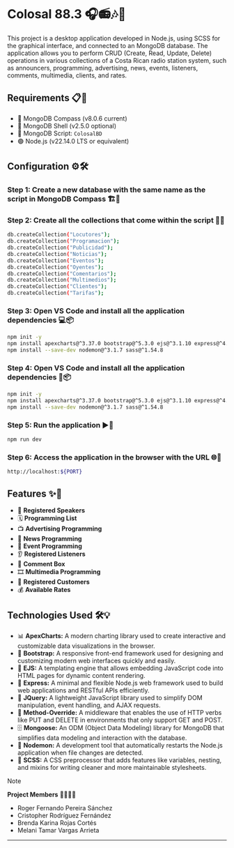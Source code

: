 # Colosal 88.3 🎧📻🎶📡

This project is a desktop application developed in Node.js, using SCSS for the graphical interface, and connected to an MongoDB database. The application allows you to perform CRUD (Create, Read, Update, Delete) operations in various collections of a Costa Rican radio station system, such as announcers, programming, advertising, news, events, listeners, comments, multimedia, clients, and rates.

## Requirements 📋🧰

- 🍃 MongoDB Compass (v8.0.6 current)
- 🐚 MongoDB Shell (v2.5.0 optional)
- 📜 MongoDB Script: `ColosalBD`
- 🟢 Node.js (v22.14.0 LTS or equivalent)

## Configuration ⚙️🛠️

### Step 1: Create a new database with the same name as the script in MongoDB Compass 🏗️🧱

### Step 2: Create all the collections that come within the script 📂📁

```bash
db.createCollection("Locutores");
db.createCollection("Programacion");
db.createCollection("Publicidad");
db.createCollection("Noticias");
db.createCollection("Eventos");
db.createCollection("Oyentes");
db.createCollection("Comentarios");
db.createCollection("Multimedios");
db.createCollection("Clientes");
db.createCollection("Tarifas");
  ```

### Step 3: Open VS Code and install all the application dependencies 💻📦

```bash
npm init -y
npm install apexcharts@^3.37.0 bootstrap@^5.3.0 ejs@^3.1.10 express@^4.21.1 jquery@^3.6.3 method-override@^3.0.0 mongoose@^8.8.3
npm install --save-dev nodemon@^3.1.7 sass@^1.54.8
  ```

### Step 4: Open VS Code and install all the application dependencies 🔁📦

```bash
npm init -y
npm install apexcharts@^3.37.0 bootstrap@^5.3.0 ejs@^3.1.10 express@^4.21.1 jquery@^3.6.3 method-override@^3.0.0 mongoose@^8.8.3
npm install --save-dev nodemon@^3.1.7 sass@^1.54.8
  ```
### Step 5: Run the application ▶️🚀

```bash
npm run dev
  ```

### Step 6: Access the application in the browser with the URL 🌐🔗

```bash
http://localhost:${PORT}
  ```

## Features ✨🧩

- 🎤 **Registered Speakers**
- 🗓️ **Programming List**
- 📺 **Advertising Programming**
- 📰 **News Programming**
- 🎉 **Event Programming**
- 👂 **Registered Listeners**
- 💬 **Comment Box**
- 🎞️ **Multimedia Programming**
- 🧾 **Registered Customers**
- 💰 **Available Rates**

## Technologies Used 🛠️💡

- 📊 **ApexCharts:** A modern charting library used to create interactive and customizable data visualizations in the browser.
- 🎨 **Bootstrap:** A responsive front-end framework used for designing and customizing modern web interfaces quickly and easily.
- 🧩 **EJS:** A templating engine that allows embedding JavaScript code into HTML pages for dynamic content rendering.
- 🚀 **Express:** A minimal and flexible Node.js web framework used to build web applications and RESTful APIs efficiently.
- 🧠 **JQuery:** A lightweight JavaScript library used to simplify DOM manipulation, event handling, and AJAX requests.
- 📝 **Method-Override:** A middleware that enables the use of HTTP verbs like PUT and DELETE in environments that only support GET and POST.
- 🗄️ **Mongoose:** An ODM (Object Data Modeling) library for MongoDB that simplifies data modeling and interaction with the database.
- 🔁 **Nodemon:** A development tool that automatically restarts the Node.js application when file changes are detected.
- 🎨 **SCSS:** A CSS preprocessor that adds features like variables, nesting, and mixins for writing cleaner and more maintainable stylesheets.

>[!NOTE]
>**Project Members** 🧑🏻‍💻👥
>- Roger Fernando Pereira Sánchez <br>
>- Cristopher Rodríguez Fernández <br>
>- Brenda Karina Rojas Cortés <br>
>- Melani Tamar Vargas Arrieta <br>
***
